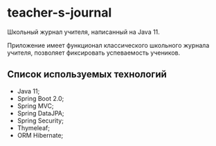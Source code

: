 # teacher-s-journal
Школьный журнал учителя, написанный на Java 11. 

Приложение имеет функционал классического школьного журнала учителя, позволяет фиксировать успеваемость учеников.

## Список используемых технологий ##
* Java 11;
* Spring Boot 2.0;
* Spring MVC;
* Spring DataJPA;
* Spring Security;
* Thymeleaf;
* ORM Hibernate;

